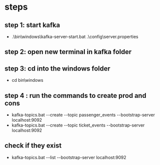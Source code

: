 # steps

## step 1: start kafka
- .\bin\windows\kafka-server-start.bat .\config\server.properties

## step 2: open new terminal in kafka folder

## step 3: cd into the windows folder 
- cd bin\windows

## step 4 : run the commands to create prod and cons
- kafka-topics.bat --create --topic passenger_events --bootstrap-server localhost:9092
- kafka-topics.bat --create --topic ticket_events --bootstrap-server localhost:9092

## check if they exist
- kafka-topics.bat --list --bootstrap-server localhost:9092

